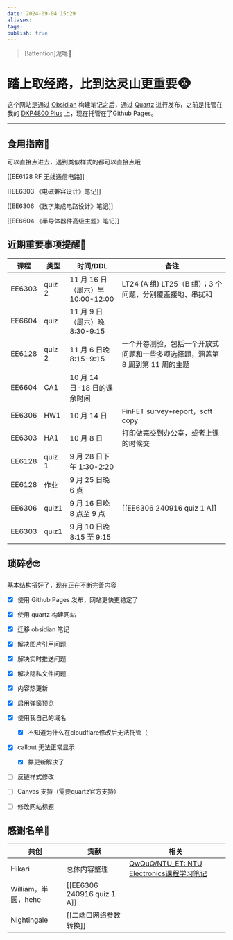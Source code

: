 ```yaml
---
date: 2024-09-04 15:29
aliases: 
tags: 
publish: true
---
```


>[!attention]泥嚎👋


# 踏上取经路，比到达灵山更重要🐵

这个网站是通过 [Obsidian](https://obsidian.md/) 构建笔记之后，通过 [Quartz](https://github.com/jackyzha0/quartz) 进行发布，之前是托管在我的 [DXP4800 Plus](https://www.ugnas.com/) 上，现在托管在了Github Pages。

---

## 食用指南🍔

可以直接点进去，遇到类似样式的都可以直接点哦

[[EE6128 RF 无线通信电路]]  

[[EE6303 《电磁兼容设计》笔记]]

[[EE6306 《数字集成电路设计》笔记]]

[[EE6604 《半导体器件高级主题》笔记]]

## 近期重要事项提醒📢

| 课程     | 类型     | 时间/DDL                     | 备注                                         |
| ------ | ------ | -------------------------- | ------------------------------------------ |
| EE6303 | quiz 2 | 11 月 16 日（周六）早 10:00-12:00 | LT24 (A 组) LT25（B 组）；3 个问题，分别覆盖接地、串扰和      |
| EE6604 | quiz   | 11 月 9 日（周六）晚8:30-9:15     |                                            |
| EE6128 | quiz 2 | 11 月 6 日晚 8:15-9:15        | 一个开卷测验，包括一个开放式问题和一些多项选择题，涵盖第 8 周到第 11 周的主题 |
| EE6604 | CA1    | 10 月 14 日-18 日的课余时间        |                                            |
| EE6306 | HW1    | 10 月 14 日                  | FinFET survey+report，soft copy             |
| EE6303 | HA1    | 10 月 8 日                   | 打印做完交到办公室，或者上课的时候交                         |
| EE6128 | quiz 1 | 9 月 28 日下午 1:30-2:20       |                                            |
| EE6128 | 作业     | 9 月 25 日晚 6 点              |                                            |
| EE6306 | quiz1  | 9 月 16 日晚 8 点至 9 点         | [[EE6306 240916 quiz 1 A]]                 |
| EE6303 | quiz1  | 9 月 10 日晚 8:15 至 9:15      |                                            |

## 琐碎☝️🤓

基本结构搭好了，现在正在不断完善内容

- [x] 使用 Github Pages 发布，网站更快更稳定了
- [x] 使用 quartz 构建网站
- [x] 迁移 obsidian 笔记
- [x] 解决图片引用问题
- [x] 解决实时推送问题
- [x] 解决隐私文件问题
- [x] 内容热更新
- [x] 启用弹窗预览
- [x] 使用我自己的域名
	- [x] 不知道为什么在cloudflare修改后无法托管（
- [x] callout 无法正常显示
	- [x] 靠更新解决了
- [ ] 反链样式修改
- [ ] Canvas 支持（需要quartz官方支持）
- [ ] 修改网站标题


## 感谢名单🥹

| 共创              | 贡献                         | 相关                                                                     |
| --------------- | -------------------------- | ---------------------------------------------------------------------- |
| Hikari          | 总体内容整理                     | [QwQuQ/NTU_ET: NTU Electronics课程学习笔记](https://github.com/QwQuQ/NTU_ET) |
| William，半圆，hehe | [[EE6306 240916 quiz 1 A]] |                                                                        |
| Nightingale     | [[二端口网络参数转换]]              |                                                                        |
